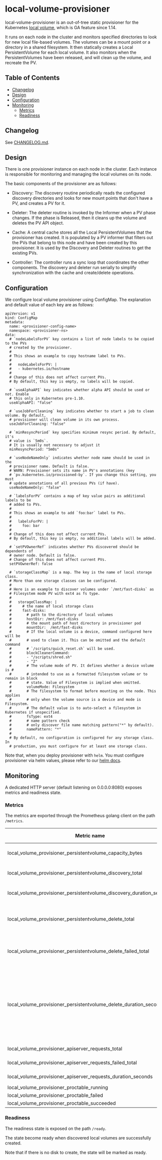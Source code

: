 # local-volume-provisioner

local-volume-provisioner is an out-of-tree static provisioner for the
Kubernetes [local volume](https://kubernetes.io/docs/concepts/storage/volumes/#local), which is GA feature since 1.14.

It runs on each node in the cluster and monitors specified directories to look for
new local file-based volumes.  The volumes can be a mount point or a directory in
a shared filesystem.  It then statically creates a Local PersistentVolume for each
local volume.  It also monitors when the PersistentVolumes have been released, and
will clean up the volume, and recreate the PV.

## Table of Contents

- [Changelog](#changelog)
- [Design](#design)
- [Configuration](#configuration)
- [Monitoring](#monitoring)
  * [Metrics](#metrics)
  * [Readiness](#readiness)

## Changelog

See [CHANGELOG.md](../CHANGELOG.md).

## Design

There is one provisioner instance on each node in the cluster.  Each instance is
responsible for monitoring and managing the local volumes on its node.

The basic components of the provisioner are as follows:

- Discovery: The discovery routine periodically reads the configured discovery
  directories and looks for new mount points that don't have a PV, and creates
  a PV for it.

- Deleter: The deleter routine is invoked by the Informer when a PV phase changes.
  If the phase is Released, then it cleans up the volume and deletes the PV API
  object.

- Cache: A central cache stores all the Local PersistentVolumes that the provisioner
  has created.  It is populated by a PV informer that filters out the PVs that
  belong to this node and have been created by this provisioner.  It is used by
  the Discovery and Deleter routines to get the existing PVs.

- Controller: The controller runs a sync loop that coordinates the other components.
  The discovery and deleter run serially to simplify synchronization with the cache
  and create/delete operations.

## Configuration

We configure local volume provisioner using ConfigMap. The explanation and
default value of each key are as follows:

```
apiVersion: v1
kind: ConfigMap
metadata:
  name: <provisioner-config-name>
  namespace: <provisioner-ns>
data:
  # `nodeLabelsForPV` key contains a list of node labels to be copied to the PVs
  # created by the provisioner.
  #
  # This shows an example to copy hostname label to PVs.
  #
  #   nodeLabelsForPV: |
  #   - kubernetes.io/hostname
  #
  # Change of this does not affect current PVs.
  # By default, this key is empty, no labels will be copied.

  # `useAlphaAPI` key indicates whether alpha API should be used or not. Enable
  # this only in Kubernetes pre-1.10.
  useAlphaAPI: "false"

  # `useJobForCleaning` key indicates whether to start a job to clean volume. By default,
  # provisioner will clean volume in its own process.
  useJobForCleaning: "false"

  # `minResyncPeriod` key specifies minimum resync period. By default, it's
  # value is `5m0s`.
  # It is usually not necessary to adjust it
  minResyncPeriod: "5m0s"

  # `useNodeNameOnly` indicates whether node name should be used in the
  # provisioner name. Default is false.
  # WARN: Provisioner sets its name in PV's annotations (key
  # `pv.kubernetes.io/provisioned-by`. If you change this setting, you must
  # update annotations of all previous PVs (if have).
  useNodeNameOnly: "false"

  # `labelsForPV` contains a map of key value pairs as additional labels to be
  # added to PVs.
  #
  # This shows an example to add `foo:bar` label to PVs.
  #
  #   labelsForPV: |
  #     foo: bar
  #
  # Change of this does not affect current PVs.
  # By default, this key is empty, no additional labels will be added.

  # `setPVOwnerRef` indicates whether PVs discovered should be dependents of
  # owner node. Default is false.
  # Change of this does not affect current PVs.
  setPVOwnerRef: false

  # `storageClassMap` is a map. The key is the name of local storage class.
  # More than one storage classes can be configured.
  #
  # Here is an example to discover volumes under `/mnt/fast-disks` as
  # Filesystem mode PV with ext4 as fs type.
  #
  #   storageClassMap: |
  #     # the name of local storage class
  #     fast-disks:
  #       # path to the directory of local volumes
  #       hostDir: /mnt/fast-disks
  #       # the mount path of host directory in provisioner pod
  #       mountDir:  /mnt/fast-disks
  #       # If the local volume is a device, command configured here will be
  #       # used to clean it. This can be omitted and the default command
  #       # `/scripts/quick_reset.sh` will be used.
  #       blockCleanerCommand:
  #       - "/scripts/shred.sh"
  #       - "2"
  #       # The volume mode of PV. It defines whether a device volume is #
  #       # intended to use as a formatted filesystem volume or to remain in block
  #       # state. Value of Filesystem is implied when omitted.
  #       volumeMode: Filesystem
  #       # The filesystem to format before mounting on the node. This applies
  #       # only when the volume source is a device and mode is Filesystem.
  #       # The default value is to auto-select a filesystem in Kubernetes if unspecified.
  #       fsType: ext4
  #       # name pattern check
  #       # only discover file name matching pattern("*" by default).
  #       namePattern: "*"
  #
  # By default, no configuration is configured for any storage class. In
  # production, you must configure for at least one storage class.
```

Note that, when you deploy provisioner with `helm`. You must configure
provisioner via helm values, please refer to our [helm docs](/helm).

## Monitoring

A dedicated HTTP server (default listening on 0.0.0.0:8080) exposes metrics and
readiness state.

### Metrics

The metrics are exported through the Prometheus golang client on the path `/metrics`.

| Metric name                                                   | Metric type | Labels                                                                                                                                                                             |
| ----------                                                    | ----------- | -----------                                                                                                                                                                        |
| local_volume_provisioner_persistentvolume_capacity_bytes      | Gauge       | `mode`=&lt;persistentvolume-mode&gt;                                                                                                                                               |
| local_volume_provisioner_persistentvolume_discovery_total     | Counter     | `mode`=&lt;persistentvolume-mode&gt;                                                                                                                                               |
| local_volume_provisioner_persistentvolume_discovery_duration_seconds   | Histogram   | `mode`=&lt;persistentvolume-mode&gt;                                                                                                                                               |
| local_volume_provisioner_persistentvolume_delete_total        | Counter     | `mode`=&lt;persistentvolume-mode&gt; <br> `type`=&lt;process&#124;job&gt;                                                                                                          |
| local_volume_provisioner_persistentvolume_delete_failed_total | Counter     | `mode`=&lt;persistentvolume-mode&gt; <br> `type`=&lt;process&#124;job&gt;                                                                                                          |
| local_volume_provisioner_persistentvolume_delete_duration_seconds      | Histogram   | `mode`=&lt;persistentvolume-mode&gt; <br> `type`=&lt;process&#124;job&gt; <br> `capacity`=&lt;volume-capacity-breakdown-by-500G&gt; <br> `cleanup_command`=&lt;cleanup-command&gt; |
| local_volume_provisioner_apiserver_requests_total             | Counter     | `method`=&lt;request-method&gt;                                                                                                                                                    |
| local_volume_provisioner_apiserver_requests_failed_total      | Counter     | `method`=&lt;request-method&gt;                                                                                                                                                    |
| local_volume_provisioner_apiserver_requests_duration_seconds           | Histogram   | `method`=&lt;request-method&gt;                                                                                                                                                    |
| local_volume_provisioner_proctable_running                    | Gauge       |                                                                                                                                                                                    |
| local_volume_provisioner_proctable_failed                     | Gauge       |                                                                                                                                                                                    |
| local_volume_provisioner_proctable_succeeded                  | Gauge       |                                                                                                                                                                                    |

### Readiness

The readiness state is exposed on the path `/ready`.

The state become ready when discovered local volumes are successfully created.

Note that if there is no disk to create, the state will be marked as ready.
